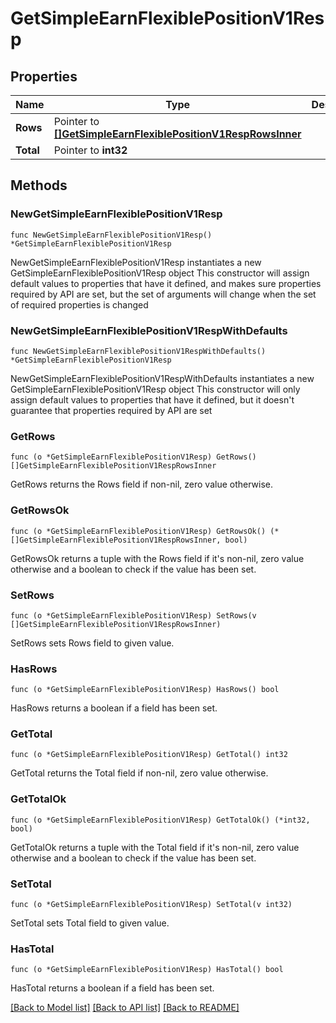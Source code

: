 # GetSimpleEarnFlexiblePositionV1Resp

## Properties

Name | Type | Description | Notes
------------ | ------------- | ------------- | -------------
**Rows** | Pointer to [**[]GetSimpleEarnFlexiblePositionV1RespRowsInner**](GetSimpleEarnFlexiblePositionV1RespRowsInner.md) |  | [optional] 
**Total** | Pointer to **int32** |  | [optional] 

## Methods

### NewGetSimpleEarnFlexiblePositionV1Resp

`func NewGetSimpleEarnFlexiblePositionV1Resp() *GetSimpleEarnFlexiblePositionV1Resp`

NewGetSimpleEarnFlexiblePositionV1Resp instantiates a new GetSimpleEarnFlexiblePositionV1Resp object
This constructor will assign default values to properties that have it defined,
and makes sure properties required by API are set, but the set of arguments
will change when the set of required properties is changed

### NewGetSimpleEarnFlexiblePositionV1RespWithDefaults

`func NewGetSimpleEarnFlexiblePositionV1RespWithDefaults() *GetSimpleEarnFlexiblePositionV1Resp`

NewGetSimpleEarnFlexiblePositionV1RespWithDefaults instantiates a new GetSimpleEarnFlexiblePositionV1Resp object
This constructor will only assign default values to properties that have it defined,
but it doesn't guarantee that properties required by API are set

### GetRows

`func (o *GetSimpleEarnFlexiblePositionV1Resp) GetRows() []GetSimpleEarnFlexiblePositionV1RespRowsInner`

GetRows returns the Rows field if non-nil, zero value otherwise.

### GetRowsOk

`func (o *GetSimpleEarnFlexiblePositionV1Resp) GetRowsOk() (*[]GetSimpleEarnFlexiblePositionV1RespRowsInner, bool)`

GetRowsOk returns a tuple with the Rows field if it's non-nil, zero value otherwise
and a boolean to check if the value has been set.

### SetRows

`func (o *GetSimpleEarnFlexiblePositionV1Resp) SetRows(v []GetSimpleEarnFlexiblePositionV1RespRowsInner)`

SetRows sets Rows field to given value.

### HasRows

`func (o *GetSimpleEarnFlexiblePositionV1Resp) HasRows() bool`

HasRows returns a boolean if a field has been set.

### GetTotal

`func (o *GetSimpleEarnFlexiblePositionV1Resp) GetTotal() int32`

GetTotal returns the Total field if non-nil, zero value otherwise.

### GetTotalOk

`func (o *GetSimpleEarnFlexiblePositionV1Resp) GetTotalOk() (*int32, bool)`

GetTotalOk returns a tuple with the Total field if it's non-nil, zero value otherwise
and a boolean to check if the value has been set.

### SetTotal

`func (o *GetSimpleEarnFlexiblePositionV1Resp) SetTotal(v int32)`

SetTotal sets Total field to given value.

### HasTotal

`func (o *GetSimpleEarnFlexiblePositionV1Resp) HasTotal() bool`

HasTotal returns a boolean if a field has been set.


[[Back to Model list]](../README.md#documentation-for-models) [[Back to API list]](../README.md#documentation-for-api-endpoints) [[Back to README]](../README.md)


